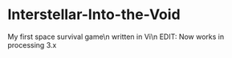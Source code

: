 # Interstellar-Into-the-Void
My first space survival game\n
written in Vi\n
EDIT: Now works in processing 3.x

